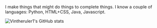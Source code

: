 I make things that might do things to complete things.
I know a couple of languages: Python, HTML+CSS, Java, Javascript.

![Vintheruler1's GitHub stats](https://github-readme-stats.vercel.app/api?username=vintheruler1&show_icons=true&theme=transparent)
